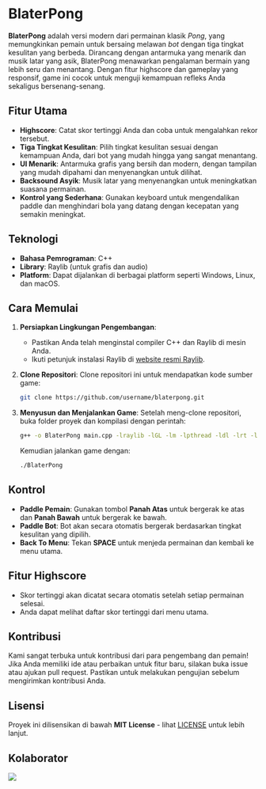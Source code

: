 # BlaterPong
**BlaterPong** adalah versi modern dari permainan klasik *Pong*, yang memungkinkan pemain untuk bersaing melawan *bot* dengan tiga tingkat kesulitan yang berbeda. Dirancang dengan antarmuka yang menarik dan musik latar yang asik, BlaterPong menawarkan pengalaman bermain yang lebih seru dan menantang. Dengan fitur highscore dan gameplay yang responsif, game ini cocok untuk menguji kemampuan refleks Anda sekaligus bersenang-senang.

## Fitur Utama
- **Highscore**: Catat skor tertinggi Anda dan coba untuk mengalahkan rekor tersebut.
- **Tiga Tingkat Kesulitan**: Pilih tingkat kesulitan sesuai dengan kemampuan Anda, dari bot yang mudah hingga yang sangat menantang.
- **UI Menarik**: Antarmuka grafis yang bersih dan modern, dengan tampilan yang mudah dipahami dan menyenangkan untuk dilihat.
- **Backsound Asyik**: Musik latar yang menyenangkan untuk meningkatkan suasana permainan.
- **Kontrol yang Sederhana**: Gunakan keyboard untuk mengendalikan paddle dan menghindari bola yang datang dengan kecepatan yang semakin meningkat.

## Teknologi
- **Bahasa Pemrograman**: C++
- **Library**: Raylib (untuk grafis dan audio)
- **Platform**: Dapat dijalankan di berbagai platform seperti Windows, Linux, dan macOS.

## Cara Memulai
1. **Persiapkan Lingkungan Pengembangan**:
   - Pastikan Anda telah menginstal compiler C++ dan Raylib di mesin Anda.
   - Ikuti petunjuk instalasi Raylib di [website resmi Raylib](https://www.raylib.com/).

2. **Clone Repositori**:
   Clone repositori ini untuk mendapatkan kode sumber game:
   ```bash
   git clone https://github.com/username/blaterpong.git
   ```
   
3. **Menyusun dan Menjalankan Game**:
   Setelah meng-clone repositori, buka folder proyek dan kompilasi dengan perintah:
   ```bash
   g++ -o BlaterPong main.cpp -lraylib -lGL -lm -lpthread -ldl -lrt -lX11
   ```
   Kemudian jalankan game dengan:
   ```bash
   ./BlaterPong
   ```

## Kontrol
- **Paddle Pemain**: Gunakan tombol **Panah Atas** untuk bergerak ke atas dan **Panah Bawah** untuk bergerak ke bawah.
- **Paddle Bot**: Bot akan secara otomatis bergerak berdasarkan tingkat kesulitan yang dipilih.
- **Back To Menu**: Tekan **SPACE** untuk menjeda permainan dan kembali ke menu utama.

## Fitur Highscore
- Skor tertinggi akan dicatat secara otomatis setelah setiap permainan selesai.
- Anda dapat melihat daftar skor tertinggi dari menu utama.

## Kontribusi
Kami sangat terbuka untuk kontribusi dari para pengembang dan pemain! Jika Anda memiliki ide atau perbaikan untuk fitur baru, silakan buka issue atau ajukan pull request. Pastikan untuk melakukan pengujian sebelum mengirimkan kontribusi Anda.

## Lisensi
Proyek ini dilisensikan di bawah **MIT License** - lihat [LICENSE](LICENSE) untuk lebih lanjut.

## Kolaborator
<a href="https://github.com/arrvy/BlaterPong/graphs/contributors">
  <img src="https://contrib.rocks/image?repo=arrvy/BlaterPong" />
</a>
